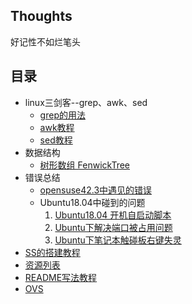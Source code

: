 ## Thoughts
好记性不如烂笔头

## 目录
- linux三剑客--grep、awk、sed
  - [grep的用法](/grep/README.md)
  - [awk教程]()
  - [sed教程]()
- 数据结构
  - [树形数组 FenwickTree](/data_structure/README.md#%E6%A0%91%E5%BD%A2%E6%95%B0%E7%BB%84Fenwicktree)
- 错误总结
  - [opensuse42.3中遇见的错误](/errors/opensuse42.3/README.md)
  - Ubuntu18.04中碰到的问题
    1. [Ubuntu18.04 开机自启动脚本](/errors/ubuntu18.04/README.md#1-ubuntu1804-开机自启动脚本)
    2. [Ubuntu下解决端口被占用问题](/errors/ubuntu18.04/README.md#Ubuntu下解决端口被占用问题)
    2. [Ubuntu下笔记本触碰板右键失灵](/errors/ubuntu18.04/README.md#Ubuntu下笔记本触碰板右键失灵)
- [SS的搭建教程](/SS/README.md)
- [资源列表](/resource.md)
- [README写法教程](/readme_tutorial.md)
- [OVS](/OVS/REAMDE.md)
